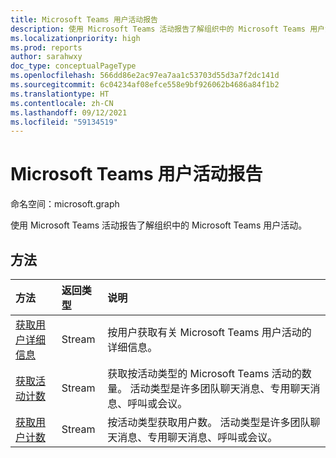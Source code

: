 ```yaml
---
title: Microsoft Teams 用户活动报告
description: 使用 Microsoft Teams 活动报告了解组织中的 Microsoft Teams 用户活动。
ms.localizationpriority: high
ms.prod: reports
author: sarahwxy
doc_type: conceptualPageType
ms.openlocfilehash: 566dd86e2ac97ea7aa1c53703d55d3a7f2dc141d
ms.sourcegitcommit: 6c04234af08efce558e9bf926062b4686a84f1b2
ms.translationtype: HT
ms.contentlocale: zh-CN
ms.lasthandoff: 09/12/2021
ms.locfileid: "59134519"
---
```

# <a name="microsoft-teams-user-activity-reports"></a>Microsoft Teams 用户活动报告

命名空间：microsoft.graph

使用 Microsoft Teams 活动报告了解组织中的 Microsoft Teams 用户活动。

## <a name="methods"></a>方法

| 方法                                   | 返回类型 | 说明                              |
| :--------------------------------------- | :---------- | :--------------------------------------- |
| [获取用户详细信息](../api/reportroot-getteamsuseractivityuserdetail.md) | Stream      | 按用户获取有关 Microsoft Teams 用户活动的详细信息。 |
| [获取活动计数](../api/reportroot-getteamsuseractivitycounts.md) | Stream      | 获取按活动类型的 Microsoft Teams 活动的数量。 活动类型是许多团队聊天消息、专用聊天消息、呼叫或会议。 |
| [获取用户计数](../api/reportroot-getteamsuseractivityusercounts.md) | Stream      | 按活动类型获取用户数。 活动类型是许多团队聊天消息、专用聊天消息、呼叫或会议。 |

